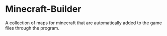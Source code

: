 # Minecraft-Builder
A collection of maps for minecraft that are automatically added to the game files through the program.
